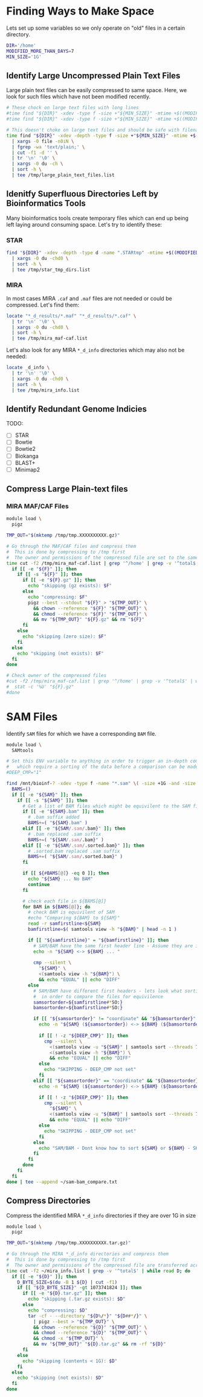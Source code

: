 # Finding Ways to Make Space

Lets set up some variables so we only operate on "old" files in a certain directory.

```bash
DIR='/home'
MODIFIED_MORE_THAN_DAYS=7
MIN_SIZE='1G'
```

## Identify Large Uncompressed Plain Text Files

Large plain text files can be easily compressed to same space. Here, we look for such files which
have not been modified recently.

```bash
# These chock on large text files with long lines
#time find "${DIR}" -xdev -type f -size +"${MIN_SIZE}" -mtime +$((MODIFIED_MORE_THAN_DAYS-1)) -not \( -name "*.bam" -o -name "*.gz" -o -name \) -exec grep -Iq . {} \; -print > /dev/null
#time find "${DIR}" -xdev -type f -size +"${MIN_SIZE}" -mtime +$((MODIFIED_MORE_THAN_DAYS-1)) -not \( -name "*.bam" -o -name "*.gz" -o -name \) -print0 | xargs -0 grep -Ilm1 .  > /dev/null

# This doesn't choke on large text files and should be safe with filenames containing spaces
time find "${DIR}" -xdev -depth -type f -size +"${MIN_SIZE}" -mtime +$((MODIFIED_MORE_THAN_DAYS-1)) -not \( -name "*.bam" -o -name "*.gz" \) -print0 \
  | xargs -0 file -n0iN \
  | fgrep -wa 'text/plain;' \
  | cut -f1 -d '' \
  | tr '\n' '\0' \
  | xargs -0 du -ch \
  | sort -h \
  | tee /tmp/large_plain_text_files.list
```

## Idenitfy Superfluous Directories Left by Bioinformatics Tools

Many bioinformatics tools create temporary files which can end up being left laying around
consuming space. Let's try to identify these:

### STAR

```bash
find "${DIR}" -xdev -depth -type d -name ".STARtmp" -mtime +$((MODIFIED_MORE_THAN_DAYS-1)) -print0 \
  | xargs -0 du -chd0 \
  | sort -h \
  | tee /tmp/star_tmp_dirs.list
```

### MIRA

In most cases MIRA `.caf` and `.maf` files are not needed or could be compressed. Let's find them:

```bash
locate "*_d_results/*.maf" "*_d_results/*.caf" \
  | tr '\n' '\0' \
  | xargs -0 du -chd0 \
  | sort -h \
  | tee /tmp/mira_maf-caf.list
```

Let's also look for any MIRA `*_d_info` directories which may also not be needed:

```bash
locate _d_info \
  | tr '\n' '\0' \
  | xargs -0 du -chd0 \
  | sort -h \
  | tee /tmp/mira_info.list
```

## Identify Redundant Genome Indicies

TODO: 

* [ ] STAR
* [ ] Bowtie
* [ ] Bowtie2
* [ ] Biokanga
* [ ] BLAST+
* [ ] Minimap2

## Compress Large Plain-text files

### MIRA MAF/CAF Files

```bash
module load \
  pigz

TMP_OUT="$(mktemp /tmp/tmp.XXXXXXXXXX.gz)"

# Go through the MAF/CAF files and compress them
#  This is done by compressing to /tmp first
#  The owner and permissions of the compressed file are set to the same as the orignal uncompressed version
time cut -f2 /tmp/mira_maf-caf.list | grep '^/home' | grep -v '^total$' | while read F; do
  if [[ -e "${F}" ]]; then
    if [[ -s "${F}" ]]; then
      if [[ -e "${F}.gz" ]]; then
        echo "skipping (gz exists): $F"
      else
        echo "compressing: $F"
        pigz --best --stdout "${F}" > "${TMP_OUT}" \
          && chown --reference "${F}" "${TMP_OUT}" \
          && chmod --reference "${F}" "${TMP_OUT}" \
          && mv "${TMP_OUT}" "${F}.gz" && rm "${F}"
      fi
    else
      echo "skipping (zero size): $F"
    fi
  else
    echo "skipping (not exists): $F"
  fi
done

# Check owner of the compressed files
#cut -f2 /tmp/mira_maf-caf.list | grep '^/home' | grep -v '^total$' | while read F; do
#  stat -c '%U' "${F}.gz"
#done
```

# SAM Files

Identify `SAM` files for which we have a corresponding `BAM` file.

```bash
module load \
  SAMtools

# Set this ENV variable to anything in order to trigger an in-depth comparison of SAM/BAM files
#   which require a sorting of the data before a comparison can be made
#DEEP_CMP="1"

find /mnt/bioinf-? -xdev -type f -name "*.sam" \( -size +1G -and -size -1000G \) | while read SAM; do
  BAMS=()
  if [[ -e "${SAM}" ]]; then
    if [[ -s "${SAM}" ]]; then
      # Get a list of BAM files which might be equivilent to the SAM file
      if [[ -e "${SAM}.bam" ]]; then
        # .bam suffix added
        BAMS+=( "${SAM}.bam" )
      elif [[ -e "${SAM/.sam/.bam}" ]]; then
        # .bam replaced .sam suffix
        BAMS+=( "${SAM/.sam/.bam}" )
      elif [[ -e "${SAM/.sam/.sorted.bam}" ]]; then
        # .sorted.bam replaced .sam suffix
        BAMS+=( "${SAM/.sam/.sorted.bam}" )
      fi

      if [[ ${#BAMS[@]} -eq 0 ]]; then
        echo "${SAM} ... No BAM"
        continue
      fi

      # check each file in ${BAMS[@]}
      for BAM in ${BAMS[@]}; do
        # check BAM is equivilent of SAM
        #echo "Comparing ${BAM} to ${SAM}"
        read -r samfirstline<${SAM}
        bamfirstline=$( samtools view -h "${BAM}" | head -n 1 )

        if [[ "${samfirstline}" = "${bamfirstline}" ]]; then
          # SAM/BAM have the same first header line - Assume they are in the same sorting order
          echo -n "${SAM} <-> ${BAM} ... "
          
          cmp --silent \
            "${SAM}" \
            <(samtools view -h "${BAM}") \
            && echo "EQUAL" || echo "DIFF"
        else
          # SAM/BAM have different first headers - lets look what sorting we need to do
          #  in order to compare the files for equivilence
          samsortorder=${samfirstline#*SO:}
          bamsortorder=${bamfirstline#*SO:}

          if [[ "${samsortorder}" != "coordinate" && "${bamsortorder}" == "coordinate" ]]; then
            echo -n "${SAM} (${samsortorder}) <-> ${BAM} (${bamsortorder}) (SAM coordinate sorting) ... "
            
            if [[ ! -z "${DEEP_CMP}" ]]; then
              cmp --silent \
                <(samtools view -u "${SAM}" | samtools sort --threads 72 -T /tmp 2> /dev/null | samtools view -h) \
                <(samtools view -h "${BAM}") \
                && echo "EQUAL" || echo "DIFF"
            else
              echo "SKIPPING - DEEP_CMP not set"
            fi
          elif [[ "${samsortorder}" == "coordinate" && "${bamsortorder}" != "coordinate" ]]; then
            echo -n "${SAM} (${samsortorder}) <-> ${BAM} (${bamsortorder}) (BAM coordinate sorting) ... "

            if [[ ! -z "${DEEP_CMP}" ]]; then
              cmp --silent \
                "${SAM}" \
                <(samtools view -u "${BAM}" | samtools sort --threads 72 -T /tmp 2> /dev/null | samtools view -h) \
                && echo "EQUAL" || echo "DIFF"
            else
              echo "SKIPPING - DEEP_CMP not set"
            fi
          else
            echo "SAM/BAM - Dont know how to sort ${SAM} or ${BAM} - SKIPPING"
          fi
        fi
      done
    fi
  fi
done | tee --append ~/sam-bam_compare.txt
```

## Compress Directories

Compress the identified MIRA `*_d_info` directories if they are over 1G in size

```bash
module load \
  pigz

TMP_OUT="$(mktemp /tmp/tmp.XXXXXXXXXX.tar.gz)"

# Go through the MIRA *_d_info directories and compress them
#  This is done by compressing to /tmp first
#  The owner and permissions of the compressed file are transferred across from the original uncompressed directory
time cut -f2 ~/mira_info.list | grep -v '^total$' | while read D; do
  if [[ -e "${D}" ]]; then
    D_BYTE_SIZE=$(du -B 1 ${D} | cut -f1)
    if [[ "${D_BYTE_SIZE}" -gt 1073741824 ]]; then
      if [[ -e "${D}.tar.gz" ]]; then
        echo "skipping (.tar.gz exists): $D"
      else
        echo "compressing: $D"
        tar -cf - --directory "${D%/*}" "${D##*/}" \
          | pigz --best > "${TMP_OUT}" \
          && chown --reference "${D}" "${TMP_OUT}" \
          && chmod --reference "${D}" "${TMP_OUT}" \
          && chmod -x "${TMP_OUT}" \
          && mv "${TMP_OUT}" "${D}.tar.gz" && rm -rf "${D}"
      fi
    else
      echo "skipping (contents < 1G): $D"
    fi
  else
    echo "skipping (not exists): $D"
  fi
done
```
